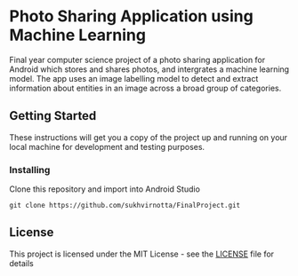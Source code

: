 # Photo Sharing Application using Machine Learning

Final year computer science project of a photo sharing application for Android which stores and shares photos, and intergrates a machine learning model. The app uses an image labelling model to detect and extract information about entities in an image across a broad group of categories.

## Getting Started

These instructions will get you a copy of the project up and running on your local machine for development and testing purposes.

### Installing

Clone this repository and import into Android Studio

```
git clone https://github.com/sukhvirnotta/FinalProject.git
```

## License

This project is licensed under the MIT License - see the [LICENSE](LICENSE) file for details
